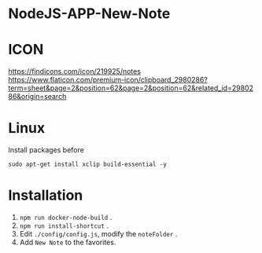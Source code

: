 # NodeJS-APP-New-Note

# ICON
https://findicons.com/icon/219925/notes
https://www.flaticon.com/premium-icon/clipboard_2980286?term=sheet&page=2&position=62&page=2&position=62&related_id=2980286&origin=search

# Linux

Install packages before

````
sudo apt-get install xclip build-essential -y
````

# Installation

1. `npm run docker-node-build` .
2. `npm run install-shortcut` .
3. Edit `./config/config.js`, modify the `noteFolder` .
4. Add `New Note` to the favorites.